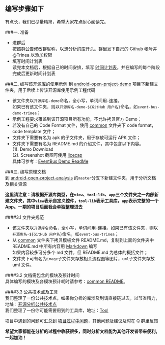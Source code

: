 编写步骤如下
---------
有点长，我们已尽量精简，希望大家花点耐心阅读完。  

###一. 准备
- 进群后  
按照群公告修改群昵称，以想分析的库开头。群里发下自己的 Github 帐号并 @Trinea 以添加权限  
- 填写时间计划表  
读完本文档后，根据自己的时间安排，填写 [时间计划表](./schedule.md)，并在编写的每个阶段完成后更新时间计划表 

###二. 编写该开源库的使用示例
到 [android-open-project-demo](https://github.com/aosp-exchange-group/android-open-project-demo) 项目下新建文件夹，用于后续上传该开源库使用示例工程代码  
- 该文件夹以`开源库名-demo`命名，全小写，单词间用`-`连接。  
如果已有该文件夹，则以`开源库名-demo-${GitHub 用户名}`命名，如`event-bus-demo-trinea`；  
- 示例工程要求覆盖到该开源项目所有功能，不允许拷贝官方 Demo；  
- 若没有自己的 Code Format 文件，使用 [common](https://github.com/aosp-exchange-group/android-open-project-demo/tree/master/common) 文件夹下 code format，code template 文件；  
- 文件夹下需要有名为 apk 的子文件夹，用于存放可运行 APK 文件；  
- 文件夹下需要有名为 README.md 的介绍文件，其中包含以下内容。  
(1). Demo Download  
(2). Screenshot 截图可使用 [licecap](http://www.cockos.com/licecap/)  
具体可参考：[EventBus Demo ReadMe](https://github.com/android-cn/android-open-project-demo/tree/master/event-bus-demo)  
  
###三. 编写原理文档  
到 [android-open-project-analysis](../../) 的`master`分支下新建文件夹，用于分析文档及相关资源  

**这里请注意：请根据开源库类型，在`view`、`tool-lib`、`app`三个文件夹之一内部新建文件夹，其中`view`表示自定义控件，`tool-lib`表示工具库，`app`表示完整的一个 App。一期的项目后面我会单独整理进去**  

####3.1 文件夹规范  
- 该文件夹以`开源库名`命名，全小写，单词间用-连接。如果已有该文件夹，则以`开源库名-${GitHub 用户名}`命名，如`event-bus-trinea`；  
- 从 [common](./common) 文件夹下拷贝模板文件 README.md，复制到上面的文件夹中  
README.md 中所有内容用 [Markdown](./common/tool#1-markdown) 编写  
如果内容较多可分多个 md 文件，但 README.md 为总体的概括文件；  
- 文件夹下可有名为`image`子文件夹存放相关流程图等图片，`uml`子文件夹存放 uml 文件。  

####3.2 文档需包含的模块及预计时间  
具体编写的模块及各模块预计耗时请参考：[common README](./common/README.md)。  

####3.3 公共技术点及工具  
我们整理了一份公共技术点，如果你分析的库涉及到请直接链过去，以节省精力，地址：[开源分析公共技术点](./tech)  
我们整理了一份你可能需要用到的工具库，地址：[Tool](./common/tool/README.md)   

项目中遇到的问题可汇总到 [项目过程中问题](./problem.md)，其他问题及建议及时在 Q 群里反馈  

**希望大家都能在分析的过程中收获很多，同时分析文档能为其他开发者带来便利，一起加油！**   
